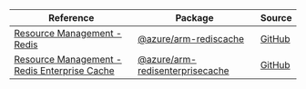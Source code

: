 | Reference | Package | Source |
|---|---|---|
|[Resource Management - Redis](arm-rediscache-readme.md)|[@azure/arm-rediscache](https://www.npmjs.com/package/@azure/arm-rediscache)|[GitHub](https://github.com/Azure/azure-sdk-for-js/blob/main/sdk/redis/arm-rediscache)|
|[Resource Management - Redis Enterprise Cache](arm-redisenterprisecache-readme.md)|[@azure/arm-redisenterprisecache](https://www.npmjs.com/package/@azure/arm-redisenterprisecache)|[GitHub](https://github.com/Azure/azure-sdk-for-js/blob/main/sdk/redisenterprise/arm-redisenterprisecache)|
